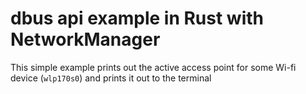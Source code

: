 # dbus api example in Rust with NetworkManager

This simple example prints out the active access point for some Wi-fi device
(`wlp170s0`) and prints it out to the terminal

